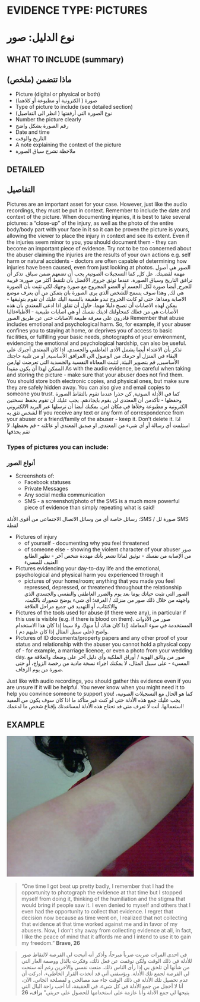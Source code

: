 # EVIDENCE TYPE: PICTURES 
# نوع الدليل: صور

## WHAT TO INCLUDE (summary)
## ماذا تتضمن (ملخص)

+ Picture (digital or physical or both)
+ صورة ( الكترونية أو مطبوعة أو كلاهما)
+ Type of picture to include (see detailed section)
+ نوع الصورة التي أرفقتها ( انظر الى التفاصيل)
+ Number the picture clearly
+ رقم الصورة بشكل واضح
+ Date and time
+ التاريخ والوقت
+ A note explaining the context of the picture
+ ملاحظة تشرح سياق الصورة

## DETAILED
## التفاصيل

Pictures are an important asset for your case. However, just like the audio recordings, they must be put in context. Remember to include the date and context of the picture. When documenting injuries, it is best to take several pictures: a “close-up” of the injury, as well as the photo of the entire body/body part with your face in it so it can be proven the picture is yours, allowing the viewer to place the injury in context and see its extent. Even if the injuries seem minor to you, you should document them - they can become an important piece of evidence. Try not to be too concerned about the abuser claiming the injuries are the results of your own actions e.g. self harm or natural accidents - doctors are often capable of determining how injuries have been caused, even from just looking at photos. 
الصور هي أصول مهمة لقضيتك. عل كل, كما التسجيلات الصوتية, يجب أن تضعهم ضمن سياق. تذكر أن ترافق التاريخ وسياق الصورة. عندما توثق جروح, الأفضل بأن تلتقط أكثر من صورة: قريبة للجرح, أيضا صورة لكل الجسم أو العضو المجروح مع صورة وجهك لكي تثبت بأن الصورة هي لك, وهذا سوف يسمح للشخص الذي يرى الصورة بان يتمكن من أن يعرف موضع الاصابة ومداها. حتى لو كانت الجروح تبدو طفيفة بالنسبة اليك عليك أن تقوم بتوثيقها - يمكن لهذه الاصابات أن تصبح دليلا مهما. حاول أن تقلق اذا ادعى المعتدي بأن هذه الأصابات هي من فعلك كمحاولتك اذيتك نفسك أو هي اصابات طبيعية - الأطباءغالبا قادرون على معرفة طبيعة الاصابات ختى عن طريق الصور
Remember that abuse includes emotional and psychological harm. So, for example, if your abuser confines you to staying at home, or deprives you of access to basic facilities, or fulfilling your basic needs, photographs of your environment, evidencing the emotional and psychological hardship, can also be useful.
تذكر بأن الاعتداء أيضا يشمل الأذى العاطفي والجسدي. اذا كان المعتدي أجبرك على البقاء في المنزل أو حرمك من الوصول الى المرافق الأساسية, أو من تلبية حاجتك الأساسيى, قم بتصوير البيئة, لتثبت المعاناة النفسية والجسدية التي تعرضت لها,من الممكن لهذا أن يكون مقيدا
As with the audio evidence, be careful when taking and storing the picture - make sure that your abuser does not find them. You should store both electronic copies, and physical ones, but make sure they are safely hidden away. You can also give and email copies to someone you trust.
كما في الأدلة الصوتية, كن حذرا عندما تقوم بالتقاط الصورة وحفظها - تأكدمن أن المعتدي لن يقوم بايجادهم. يجب عليك أن تقوم بحفظ نسختين الكترونية و مطبوعة وخلأها في مكان امن. يمكنك أيضا أن ترسلها عبر البريد الالكتروني لشخص تثق به
If you receive any text or any form of correspondence from your abuser or a friend/family of the abuser - keep it. Don’t delete it.
اذا استلمت أي رسالة أو أي شيء من المعتدي, او صديق المعتدي أو عائلته - قم بحفظها. لا تقم يحذفها
### Types of pictures you can include:
### أنواع الصور

+ Screenshots of:
    + Facebook statuses
    + Private Messages
    + Any social media communication
    + SMS - a screenshot/photo of the SMS is a much more powerful piece of evidence than simply repeating what is said! 
    
رسائل خاصة
أي من وسائل الاتصال الاجتماعي
من أقوى الأدلة :SMS / صورة لل SMS لقطة  
+ Pictures of injury
    + of yourself - documenting why you feel threatened
    + of someone else - showing the violent character of your abuser
    صور من الإصابة
من نفسك - توثيق لماذا تشعر بأنك مهددة
شخص آخر - تظهر الطابع العنيف للمسيء
+ Pictures evidencing your day-to-day life and the emotional, psychological and physical harm you experienced through it
    + pictures of your home/room; anything that you made you feel repressed, depressed, or threatened throughout the relationship
الصور التي تثبت حياتك يوما بعد يوم والضرر العاطفي والنفسي والجسدي الذي واجهته من خلال ذلك
صور من منزلك / الغرفة؛ أي شيء يوضح شعورك بالكبت، والاكتئاب، أو التهديد في جميع مراحل العلاقة
+ Pictures of the tools used for abuse (if there were any), in particular if this use is visible (e.g. if there is blood on them).
صور من الأدوات المستخدمة في سوء المعاملة (إذا كان هناك أياً منها)، ولا سيما إذا كان هذا الاستخدام واضح (على سبيل المثال إذا كان عليهم دم ).
+ Pictures of ID documents/property papers and any other proof of your status and relationship with the abuser you cannot hold a physical copy of - for example, a marriage licence, or even a photo from your wedding day.
صور من وثائق الهوية / أوراق الملكية وأي دليل آخر على وضعك والعلاقة مع المسيء - على سبيل المثال، لا يمكنك اجراء نسخة مادية من رخصة الزواج، أو حتى صورة من يوم الزفاف.

Just like with audio recordings, you should gather this evidence even if you are unsure if it will be helpful. You never know when you might need it to help you convince someone to support you!
كما هو الحال مع التسجيلات الصوتية، يجب عليك جمع هذه الأدلة حتى لو كنت غير متأكد ما اذا كان سوف يكون من المفيد استعمالها. أنت لا تعرف متى قد تحتاج هذه الأدلة لمساعدتك بإقناع شخص ما لدعمك!

## EXAMPLE
![](/assets/image02.jpg)
> “One time I got beat up pretty badly, I remember that I had the opportunity to photograph the evidence at that time but I stopped myself from doing it, thinking of the humiliation and the stigma that would bring if people saw it. I even denied to myself and others that I even had the opportunity to collect that evidence. I regret that decision now because as time went on, I realized that not collecting that evidence at that time worked against me and in favor of my abusers. Now, I don’t shy away from collecting evidence at all, in fact, I like the peace of mind that it affords me and I intend to use it to gain my freedom.” **Brave, 26**

> في احدى المرات ضربت ضرباً مبرحاً، وأذكر أنه أتيحت لي الفرصة لالتقاط صور للأدلة في ذلك الوقت ولكن توقفت عن فعل ذلك، وفكرت بالذل ووصمة العار التي من شأنها أن تلخق بي إذا رأى الناس ذلك.  منعت نفسي والآخرين رغم أنه سنحت لي الفرصة لجمع تلك الأدلة. ويؤسفني أني قد أتخذت القرار الخاطىء، أدركت أن عدم تحصيل تلك الأدلة في ذلك الوقت جاء ضد مصالحي و لمصلحة الجاني. الآن، أنا لا أخجل من جمع الأدلة في كل شيء، في الحقيقة، أنا أحب راحة البال التي يتيحها لي جمع الأدلة  وأنا عازمة على استخدامها للحصول على حريتي"
**براف، 26**




